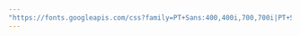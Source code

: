 ```yaml
---
"https://fonts.googleapis.com/css?family=PT+Sans:400,400i,700,700i|PT+Serif:400,400i,700,700i"
---
```

